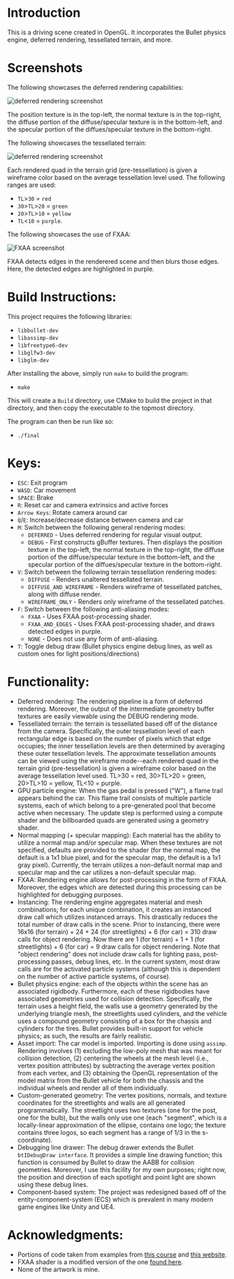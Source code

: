 # Introduction
This is a driving scene created in OpenGL. It incorporates the Bullet physics engine,
deferred rendering, tessellated terrain, and more.

# Screenshots
The following showcases the deferred rendering capabilities:

![deferred rendering screenshot](Screenshots/deferred_rendering.png)

The position texture is in the top-left, the normal texture is in the top-right, the diffuse portion of the diffuse/specular
texture is in the bottom-left, and the specular portion of the diffues/specular texture in the bottom-right.

The following showcases the tessellated terrain:

![deferred rendering screenshot](Screenshots/tessellated_terrain.png)

Each rendered quad in the terrain grid (pre-tessellation) is given a wireframe color based on the average
tessellation level used. The following ranges are used:
- `TL`>`30` = `red`
- `30`>`TL`>`20` = `green`
- `20`>`TL`>`10` = `yellow`
- `TL`<`10` = `purple`.

The following showcases the use of FXAA:

![FXAA screenshot](Screenshots/fxaa.png)

FXAA detects edges in the renderered scene and then blurs those edges. Here, the detected edges are highlighted in purple.

# Build Instructions:
This project requires the following libraries:
- `libbullet-dev`
- `libassimp-dev`
- `libfreetype6-dev`
- `libglfw3-dev`
- `libglm-dev`

After installing the above, simply run `make` to build the program:
- `make`

This will create a `Build` directory, use CMake to build the project in that directory, and then
copy the executable to the topmost directory.

The program can then be run like so:
- `./final`

# Keys:
- `ESC`: Exit program
- `WASD`: Car movement
- `SPACE`: Brake
- `R`: Reset car and camera extrinsics and active forces
- `Arrow Keys`: Rotate camera around car
- `Q`/`E`: Increase/decrease distance between camera and car
- `M`: Switch between the following general rendering modes:
     * `DEFERRED` - Uses deferred rendering for regular visual output.
     * `DEBUG`    - First constructs gBuffer textures. Then displays the position texture in the top-left, the normal
                  texture in the top-right, the diffuse portion of the diffuse/specular texture in the bottom-left,
                  and the specular portion of the diffues/specular texture in the bottom-right.
- `V`: Switch between the following terrain tessellation rendering modes:
     * `DIFFUSE`               - Renders unaltered tessellated terrain.
     * `DIFFUSE_AND_WIREFRAME` - Renders wireframe of tessellated patches, along with diffuse render.
     * `WIREFRAME_ONLY`        - Renders only wireframe of the tessellated patches.
- `F`: Switch between the following anti-aliasing modes:
     * `FXAA`           - Uses FXAA post-processing shader.
     * `FXAA_AND_EDGES` - Uses FXAA post-processing shader, and draws detected edges in purple.
     * `NONE`           - Does not use any form of anti-aliasing. 
- `T`: Toggle debug draw (Bullet physics engine debug lines, as well as custom ones for light positions/directions)

# Functionality:
- Deferred rendering: The rendering pipeline is a form of deferred rendering. Moreover, the output of the intermediate geometry buffer
  textures are easily viewable using the DEBUG rendering mode.
- Tessellated terrain: the terrain is tessellated based off of the distance from the camera. Specifically, the outer tessellation
  level of each rectangular edge is based on the number of pixels which that edge occupies; the inner tessellation levels are
  then determined by averaging these outer tessellation levels. The approximate tessellation amounts can be viewed using the
  wireframe mode--each rendered quad in the terrain grid (pre-tessellation) is given a wireframe color based on the average
  tessellation level used. TL>30 = red, 30>TL>20 = green, 20>TL>10 = yellow, TL<10 = purple.
- GPU particle engine: When the gas pedal is pressed ("W"), a flame trail appears behind the car. This flame trail consists of multiple
  particle systems, each of which belong to a pre-generated pool that become active when necessary. The update step is performed using
  a compute shader and the billboarded quads are generated using a geometry shader. 
- Normal mapping (+ specular mapping): Each material has the ability to utilize a normal map and/or specular map. When these
  textures are not specified, defaults are provided to the shader (for the normal map, the default is a 1x1 blue pixel, and for
  the specular map, the default is a 1x1 gray pixel). Currently, the terrain utilizes a non-default normal map and specular map and the car
  utilizes a non-default specular map.
- FXAA: Rendering engine allows for post-processing in the form of FXAA. Moreover, the edges which are detected during this processing
  can be highlighted for debugging purposes.
- Instancing: The rendering engine aggregates material and mesh combinations; for each unique combination, it creates an
  instanced draw call which utilizes instanced arrays. This drastically reduces the total number of draw calls in the scene.
  Prior to instancing, there were 16x16 (for terrain) + 24 + 24 (for streetlights) + 6 (for car) = 310 draw calls for object
  rendering. Now there are 1 (for terrain) + 1 + 1 (for streetlights) + 6 (for car) = 9 draw calls for object rendering.
  Note that "object rendering" does not include draw calls for lighting pass, post-processing passes, debug lines, etc.
  In the current system, most draw calls are for the activated particle systems (although this is dependent on the number
  of active particle systems, of course).
- Bullet physics engine: each of the objects within the scene has
  an associated rigidbody. Furthermore, each of these rigidbodies have associated
  geometries used for collision detection. Specifically, the terrain uses a height
  field, the walls use a geometry generated by the underlying triangle mesh, the
  streetlights used cylinders, and the vehicle uses a compound geometry consisting
  of a box for the chassis and cylinders for the tires. Bullet provides built-in
  support for vehicle physics; as such, the results are fairly realistic.
- Asset import: The car model is imported. Importing is done using `assimp`. Rendering involves
  (1) excluding the low-poly mesh that was meant for collision detection, (2) centering
  the wheels at the mesh level (i.e., vertex position attributes) by subtracting
  the average vertex position from each vertex, and (3) obtaining the OpenGL representation
  of the model matrix from the Bullet vehicle for both the chassis and the individual
  wheels and render all of them individually.
- Custom-generated geometry: The vertex positions, normals, and texture coordinates for the streetlights and walls are
  all generated programmatically. The streetlight uses two textures (one for the post, one for the bulb), but the
  walls only use one (each "segment", which is a locally-linear approximation of the ellipse, contains one logo;
  the texture contains three logos, so each segment has a range of 1/3 in the s-coordinate).
- Debugging line drawer: The debug drawer extends the Bullet `btIDebugDraw interface`. It provides
  a simple line drawing function; this function is consumed by Bullet to draw the AABB for
  collision geometries. Moreover, I use this facility for my own purposes; right now,
  the position and direction of each spotlight and point light are shown using these debug
  lines.
- Component-based system: The project was redesigned based off of the entity-component-system (ECS) which is prevalent in
  many modern game engines like Unity and UE4.

# Acknowledgments:
- Portions of code taken from examples from [this course](http://www.prinmath.com/csci5229/Sp19/description.html) and [this website](https://learnopengl.com/).
- FXAA shader is a modified version of the one [found here](https://github.com/McNopper/OpenGL/blob/master/Example42/shader/fxaa.frag.glsl).
- None of the artwork is mine.
